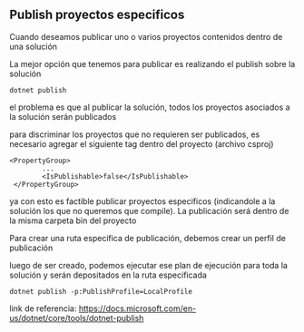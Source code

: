## Publish proyectos especificos

Cuando deseamos publicar uno o varios proyectos contenidos dentro de una solución

La mejor opción que tenemos para publicar es realizando el publish sobre la solución

`````
dotnet publish
`````

el problema es que al publicar la solución, todos los proyectos asociados a la solución serán publicados

para discriminar los proyectos que no requieren ser publicados, es necesario agregar el siguiente tag dentro del proyecto (archivo csproj)

````
<PropertyGroup>
        ...
        <IsPublishable>false</IsPublishable>
 </PropertyGroup>
````

ya con esto es factible publicar proyectos especificos (indicandole a la solución los que no queremos que compile). La publicación será dentro de la misma carpeta bin del proyecto

Para crear una ruta especifica de publicación, debemos crear un perfil de publicación

luego de ser creado, podemos ejecutar ese plan de ejecución para toda la solución y serán depositados en la ruta especificada

````
dotnet publish -p:PublishProfile=LocalProfile
````


link de referencia: https://docs.microsoft.com/en-us/dotnet/core/tools/dotnet-publish
